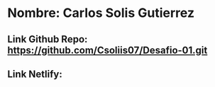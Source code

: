 # Nombre: Carlos Solis Gutierrez

## Link Github Repo: https://github.com/Csoliis07/Desafio-01.git

## Link Netlify: